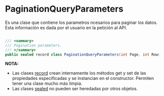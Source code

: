 # PaginationQueryParameters

Es una clase que contiene los parametros ncesarios para paginar los datos. Esta información es dada por el usuario en la petición al API.

```csharp

/// <summary>
/// Pagination parameters.
/// </summary>
public sealed record class PaginationQueryParameters(int Page, int Rows, string? Exclude);
```

**NOTA:**

- Las clases [record](https://learn.microsoft.com/en-us/dotnet/csharp/language-reference/builtin-types/record) crean internamente los métodos get y set de las propiedades especificadas y se instancian en el constructor. Permiten tener una clase mucho más limpia.
- Las clases [sealed](https://learn.microsoft.com/es-es/dotnet/csharp/language-reference/keywords/sealed) no pueden ser heredadas por otros objetos.